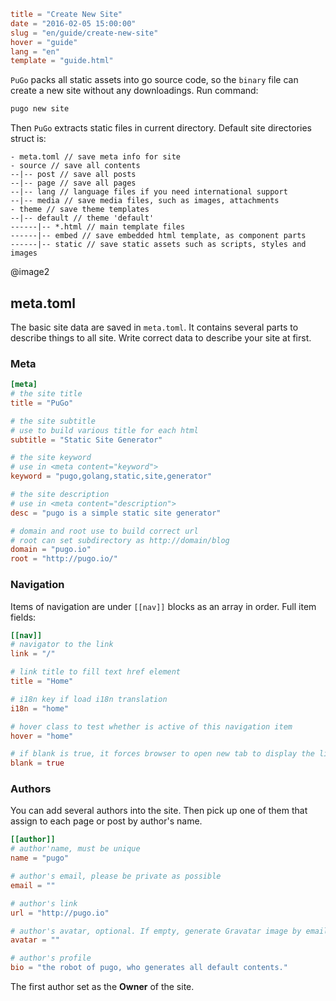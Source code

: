```toml
title = "Create New Site"
date = "2016-02-05 15:00:00"
slug = "en/guide/create-new-site"
hover = "guide"
lang = "en"
template = "guide.html"
```

`PuGo` packs all static assets into go source code, so the `binary` file can create a new site without any downloadings. Run command:

```bash
pugo new site
```

Then `PuGo` extracts static files in current directory. Default site directories struct is:

    - meta.toml // save meta info for site
    - source // save all contents
    --|-- post // save all posts
    --|-- page // save all pages
    --|-- lang // language files if you need international support
    --|-- media // save media files, such as images, attachments
    - theme // save theme templates
    --|-- default // theme 'default'
    ------|-- *.html // main template files
    ------|-- embed // save embedded html template, as component parts
    ------|-- static // save static assets such as scripts, styles and images
    

@image2

## meta.toml

The basic site data are saved in `meta.toml`. It contains several parts to describe things to all site. Write correct data to describe your site at first.

### Meta

```toml
[meta]
# the site title
title = "PuGo"

# the site subtitle
# use to build various title for each html
subtitle = "Static Site Generator"

# the site keyword
# use in <meta content="keyword">
keyword = "pugo,golang,static,site,generator"

# the site description
# use in <meta content="description">
desc = "pugo is a simple static site generator"

# domain and root use to build correct url
# root can set subdirectory as http://domain/blog
domain = "pugo.io"
root = "http://pugo.io/"
```

### Navigation

Items of navigation are under `[[nav]]` blocks as an array in order. Full item fields:

```toml
[[nav]]
# navigator to the link
link = "/"

# link title to fill text href element
title = "Home"

# i18n key if load i18n translation
i18n = "home"

# hover class to test whether is active of this navigation item
hover = "home"

# if blank is true, it forces browser to open new tab to display the linked page
blank = true
```

### Authors

You can add several authors into the site. Then pick up one of them that assign to each page or post by author's name.

```toml
[[author]]
# author'name, must be unique
name = "pugo"

# author's email, please be private as possible
email = ""

# author's link
url = "http://pugo.io"

# author's avatar, optional. If empty, generate Gravatar image by email
avatar = ""

# author's profile 
bio = "the robot of pugo, who generates all default contents."
```

The first author set as the **Owner** of the site.